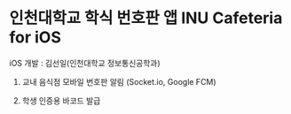 # 인천대학교 학식 번호판 앱 INU Cafeteria for iOS

iOS 개발 : 김선일(인천대학교 정보통신공학과)

1. 교내 음식점 모바일 번호판 알림 (Socket.io, Google FCM)

2. 학생 인증용 바코드 발급
